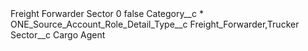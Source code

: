 <?xml version="1.0" encoding="UTF-8"?>
<CustomMetadata xmlns="http://soap.sforce.com/2006/04/metadata" xmlns:xsi="http://www.w3.org/2001/XMLSchema-instance" xmlns:xsd="http://www.w3.org/2001/XMLSchema">
    <label>Freight Forwarder Sector 0</label>
    <protected>false</protected>
    <values>
        <field>Category__c</field>
        <value xsi:type="xsd:string">*</value>
    </values>
    <values>
        <field>ONE_Source_Account_Role_Detail_Type__c</field>
        <value xsi:type="xsd:string">Freight_Forwarder,Trucker</value>
    </values>
    <values>
        <field>Sector__c</field>
        <value xsi:type="xsd:string">Cargo Agent</value>
    </values>
</CustomMetadata>
